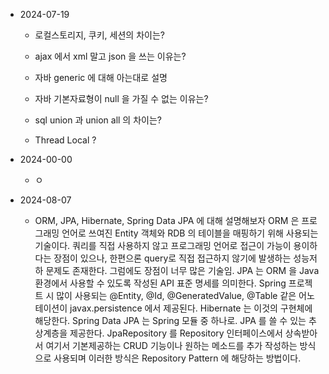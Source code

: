 
* 2024-07-19 
	* 로컬스토리지, 쿠키, 세션의 차이는? 
		
	
	* ajax 에서 xml 말고 json 을 쓰는 이유는?
		
	
	* 자바 generic 에 대해 아는대로 설명
		
	
	* 자바 기본자료형이 null 을 가질 수 없는 이유는?
		
	
	* sql union 과 union all 의 차이는? 
		
	
	* Thread Local ? 

* 2024-00-00 
	*  ㅇ

* 2024-08-07
	* ORM, JPA, Hibernate, Spring Data JPA 에 대해 설명해보자 
		ORM 은 프로그래밍 언어로 쓰여진 Entity 객체와 RDB 의 테이블을 매핑하기 위해 사용되는 기술이다. 쿼리를 직접 사용하지 않고 프로그래밍 언어로 접근이 가능이 용이하다는 장점이 있으나, 한편으론 query로 직접 접근하지 않기에 발생하는 성능저하 문제도 존재한다. 그럼에도 장점이 너무 많은 기술임. 
		JPA 는 ORM 을 Java 환경에서 사용할 수 있도록 작성된 API 표준 명세를 의미한다.
		Spring 프로젝트 시 많이 사용되는 @Entity, @Id, @GeneratedValue, @Table 같은 어노테이션이 javax.persistence 에서 제공된다. 
		Hibernate 는 이것의 구현체에 해당한다. 
		Spring Data JPA 는 Spring 모듈 중 하나로. JPA 를 쓸 수 있는 추상계층을 제공한다. JpaRepository 를 Repository 인터페이스에서 상속받아서 여기서 기본제공하는 CRUD 기능이나 원하는 메소드를 추가 작성하는 방식으로 사용되며 이러한 방식은 Repository Pattern 에 해당하는 방법이다. 
	 